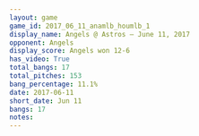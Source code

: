 ```yaml
---
layout: game
game_id: 2017_06_11_anamlb_houmlb_1
display_name: Angels @ Astros – June 11, 2017
opponent: Angels
display_score: Angels won 12-6
has_video: True
total_bangs: 17
total_pitches: 153
bang_percentage: 11.1%
date: 2017-06-11
short_date: Jun 11
bangs: 17
notes: 
---
```

